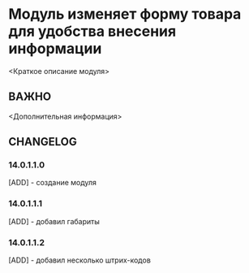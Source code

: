# Модуль изменяет форму товара для удобства внесения информации

<Краткое описание модуля>

## ВАЖНО

<Дополнительная информация>

## CHANGELOG

### 14.0.1.1.0

[ADD] - создание модуля

### 14.0.1.1.1

[ADD] - добавил габариты

### 14.0.1.1.2

[ADD] - добавил несколько штрих-кодов
